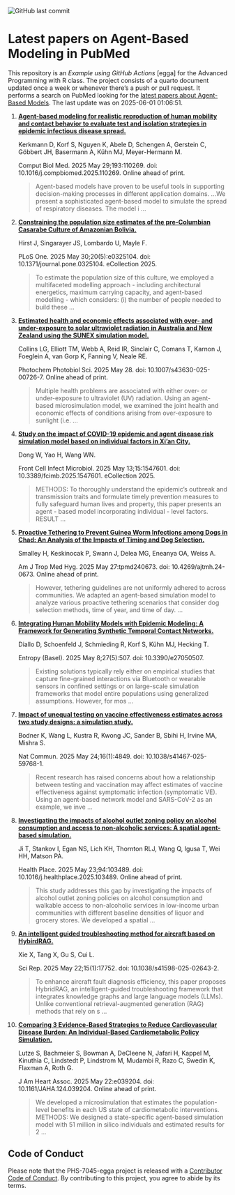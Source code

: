 ![GitHub last
commit](https://img.shields.io/github/last-commit/UofUEpiBio/PHS-7045-egga.png)

# Latest papers on Agent-Based Modeling in PubMed

This repository is an *Example using GitHub Actions* \[egga\] for the
Advanced Programming with R class. The project consists of a quarto
document updated once a week or whenever there’s a push or pull request.
It performs a search on PubMed looking for the <a
href="https://pubmed.ncbi.nlm.nih.gov/?term=agent-based+model&amp;sort=date"
target="_blank">latest papers about Agent-Based Models</a>. The last
update was on 2025-06-01 01:06:51.

<div class="cell">

</div>

1.  [**Agent-based modeling for realistic reproduction of human mobility
    and contact behavior to evaluate test and isolation strategies in
    epidemic infectious disease
    spread.**](https://pubmed.ncbi.nlm.nih.gov/40446545/)

    Kerkmann D, Korf S, Nguyen K, Abele D, Schengen A, Gerstein C,
    Göbbert JH, Basermann A, Kühn MJ, Meyer-Hermann M.

    Comput Biol Med. 2025 May 29;193:110269. doi:
    10.1016/j.compbiomed.2025.110269. Online ahead of print.

    > Agent-based models have proven to be useful tools in supporting
    > decision-making processes in different application domains. …We
    > present a sophisticated agent-based model to simulate the spread
    > of respiratory diseases. The model i …

2.  [**Constraining the population size estimates of the pre-Columbian
    Casarabe Culture of Amazonian
    Bolivia.**](https://pubmed.ncbi.nlm.nih.gov/40446060/)

    Hirst J, Singarayer JS, Lombardo U, Mayle F.

    PLoS One. 2025 May 30;20(5):e0325104. doi:
    10.1371/journal.pone.0325104. eCollection 2025.

    > To estimate the population size of this culture, we employed a
    > multifaceted modelling approach - including architectural
    > energetics, maximum carrying capacity, and agent-based modelling -
    > which considers: (i) the number of people needed to build these …

3.  [**Estimated health and economic effects associated with over- and
    under-exposure to solar ultraviolet radiation in Australia and New
    Zealand using the SUNEX simulation
    model.**](https://pubmed.ncbi.nlm.nih.gov/40434562/)

    Collins LG, Elliott TM, Webb A, Reid IR, Sinclair C, Comans T,
    Karnon J, Foeglein A, van Gorp K, Fanning V, Neale RE.

    Photochem Photobiol Sci. 2025 May 28. doi:
    10.1007/s43630-025-00726-7. Online ahead of print.

    > Multiple health problems are associated with either over- or
    > under-exposure to ultraviolet (UV) radiation. Using an agent-based
    > microsimulation model, we examined the joint health and economic
    > effects of conditions arising from over-exposure to sunlight
    > (i.e. …

4.  [**Study on the impact of COVID-19 epidemic and agent disease risk
    simulation model based on individual factors in Xi’an
    City.**](https://pubmed.ncbi.nlm.nih.gov/40433669/)

    Dong W, Yao H, Wang WN.

    Front Cell Infect Microbiol. 2025 May 13;15:1547601. doi:
    10.3389/fcimb.2025.1547601. eCollection 2025.

    > METHODS: To thoroughly understand the epidemic’s outbreak and
    > transmission traits and formulate timely prevention measures to
    > fully safeguard human lives and property, this paper presents an
    > agent - based model incorporating individual - level factors.
    > RESULT …

5.  [**Proactive Tethering to Prevent Guinea Worm Infections among Dogs
    in Chad: An Analysis of the Impacts of Timing and Dog
    Selection.**](https://pubmed.ncbi.nlm.nih.gov/40424994/)

    Smalley H, Keskinocak P, Swann J, Delea MG, Eneanya OA, Weiss A.

    Am J Trop Med Hyg. 2025 May 27:tpmd240673. doi:
    10.4269/ajtmh.24-0673. Online ahead of print.

    > However, tethering guidelines are not uniformly adhered to across
    > communities. We adapted an agent-based simulation model to analyze
    > various proactive tethering scenarios that consider dog selection
    > methods, time of year, and time of day. …

6.  [**Integrating Human Mobility Models with Epidemic Modeling: A
    Framework for Generating Synthetic Temporal Contact
    Networks.**](https://pubmed.ncbi.nlm.nih.gov/40422462/)

    Diallo D, Schoenfeld J, Schmieding R, Korf S, Kühn MJ, Hecking T.

    Entropy (Basel). 2025 May 8;27(5):507. doi: 10.3390/e27050507.

    > Existing solutions typically rely either on empirical studies that
    > capture fine-grained interactions via Bluetooth or wearable
    > sensors in confined settings or on large-scale simulation
    > frameworks that model entire populations using generalized
    > assumptions. However, for mos …

7.  [**Impact of unequal testing on vaccine effectiveness estimates
    across two study designs: a simulation
    study.**](https://pubmed.ncbi.nlm.nih.gov/40413178/)

    Bodner K, Wang L, Kustra R, Kwong JC, Sander B, Sbihi H, Irvine MA,
    Mishra S.

    Nat Commun. 2025 May 24;16(1):4849. doi: 10.1038/s41467-025-59768-1.

    > Recent research has raised concerns about how a relationship
    > between testing and vaccination may affect estimates of vaccine
    > effectiveness against symptomatic infection (symptomatic VE).
    > Using an agent-based network model and SARS-CoV-2 as an example,
    > we inve …

8.  [**Investigating the impacts of alcohol outlet zoning policy on
    alcohol consumption and access to non-alcoholic services: A spatial
    agent-based
    simulation.**](https://pubmed.ncbi.nlm.nih.gov/40411920/)

    Ji T, Stankov I, Egan NS, Lich KH, Thornton RLJ, Wang Q, Igusa T,
    Wei HH, Matson PA.

    Health Place. 2025 May 23;94:103489. doi:
    10.1016/j.healthplace.2025.103489. Online ahead of print.

    > This study addresses this gap by investigating the impacts of
    > alcohol outlet zoning policies on alcohol consumption and walkable
    > access to non-alcoholic services in low-income urban communities
    > with different baseline densities of liquor and grocery stores. We
    > developed a spatial …

9.  [**An intelligent guided troubleshooting method for aircraft based
    on HybirdRAG.**](https://pubmed.ncbi.nlm.nih.gov/40404823/)

    Xie X, Tang X, Gu S, Cui L.

    Sci Rep. 2025 May 22;15(1):17752. doi: 10.1038/s41598-025-02643-2.

    > To enhance aircraft fault diagnosis efficiency, this paper
    > proposes HybridRAG, an intelligent-guided troubleshooting
    > framework that integrates knowledge graphs and large language
    > models (LLMs). Unlike conventional retrieval-augmented generation
    > (RAG) methods that rely on s …

10. [**Comparing 3 Evidence-Based Strategies to Reduce Cardiovascular
    Disease Burden: An Individual-Based Cardiometabolic Policy
    Simulation.**](https://pubmed.ncbi.nlm.nih.gov/40401607/)

    Lutze S, Bachmeier S, Bowman A, DeCleene N, Jafari H, Kappel M,
    Kinuthia C, Lindstedt P, Lindstrom M, Mudambi R, Razo C, Swedin K,
    Flaxman A, Roth G.

    J Am Heart Assoc. 2025 May 22:e039204. doi: 10.1161/JAHA.124.039204.
    Online ahead of print.

    > We developed a microsimulation that estimates the population-level
    > benefits in each US state of cardiometabolic interventions.
    > METHODS: We designed a state-specific agent-based simulation model
    > with 51 million in silico individuals and estimated results for 2
    > …

## Code of Conduct

Please note that the PHS-7045-egga project is released with a
[Contributor Code of
Conduct](https://contributor-covenant.org/version/2/1/CODE_OF_CONDUCT.html).
By contributing to this project, you agree to abide by its terms.

